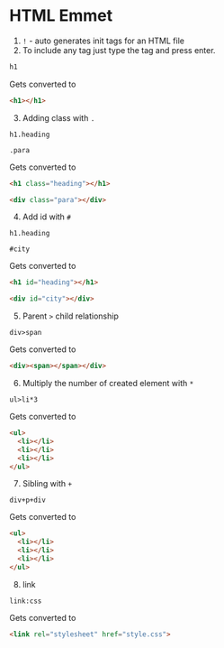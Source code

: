 # HTML Emmet

1. `!` - auto generates init tags for an HTML file
2. To include any tag just type the tag and press enter.

```html
h1
```

Gets converted to

```html
<h1></h1>
```

3. Adding class with `.`

```
h1.heading

.para
```

Gets converted to

```html
<h1 class="heading"></h1>

<div class="para"></div>
```

4. Add id with `#`

```
h1.heading

#city
```

Gets converted to

```html
<h1 id="heading"></h1>

<div id="city"></div>
```

5. Parent `>` child  relationship

```
div>span
```

Gets converted to

```html
<div><span></span></div>
```

6. Multiply the number of created element with `*`

```
ul>li*3
```

Gets converted to

```html
<ul>
  <li></li>
  <li></li>
  <li></li>
</ul>
```

7. Sibling with `+`

```
div+p+div
```

Gets converted to

```html
<ul>
  <li></li>
  <li></li>
  <li></li>
</ul>
```

8. link

```
link:css
```

Gets converted to

```html
<link rel="stylesheet" href="style.css">
```